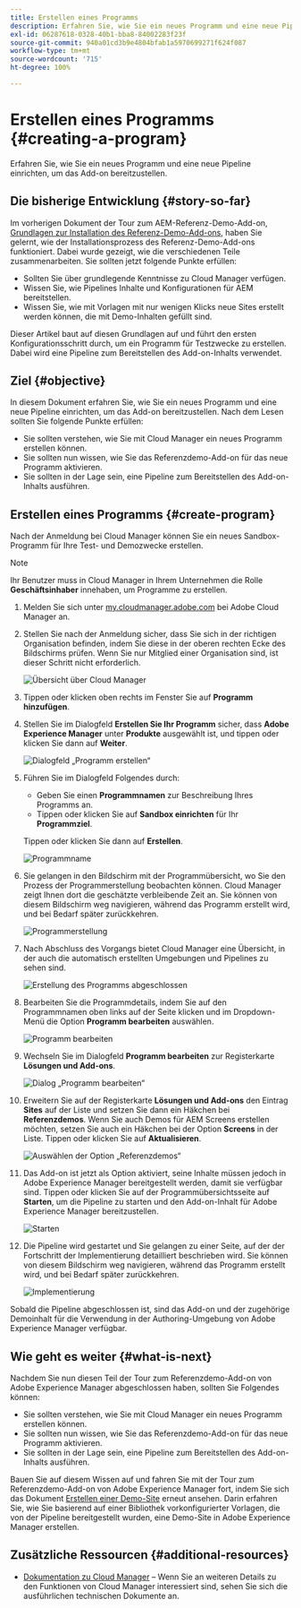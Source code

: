 ```yaml
---
title: Erstellen eines Programms
description: Erfahren Sie, wie Sie ein neues Programm und eine neue Pipeline einrichten, um das Add-on bereitzustellen.
exl-id: 06287618-0328-40b1-bba8-84002283f23f
source-git-commit: 940a01cd3b9e4804bfab1a5970699271f624f087
workflow-type: tm+mt
source-wordcount: '715'
ht-degree: 100%

---
```


# Erstellen eines Programms {#creating-a-program}

Erfahren Sie, wie Sie ein neues Programm und eine neue Pipeline einrichten, um das Add-on bereitzustellen.

## Die bisherige Entwicklung {#story-so-far}

Im vorherigen Dokument der Tour zum AEM-Referenz-Demo-Add-on, [Grundlagen zur Installation des Referenz-Demo-Add-ons](installation.md), haben Sie gelernt, wie der Installationsprozess des Referenz-Demo-Add-ons funktioniert. Dabei wurde gezeigt, wie die verschiedenen Teile zusammenarbeiten. Sie sollten jetzt folgende Punkte erfüllen:

* Sollten Sie über grundlegende Kenntnisse zu Cloud Manager verfügen.
* Wissen Sie, wie Pipelines Inhalte und Konfigurationen für AEM bereitstellen.
* Wissen Sie, wie mit Vorlagen mit nur wenigen Klicks neue Sites erstellt werden können, die mit Demo-Inhalten gefüllt sind.

Dieser Artikel baut auf diesen Grundlagen auf und führt den ersten Konfigurationsschritt durch, um ein Programm für Testzwecke zu erstellen. Dabei wird eine Pipeline zum Bereitstellen des Add-on-Inhalts verwendet.

## Ziel {#objective}

In diesem Dokument erfahren Sie, wie Sie ein neues Programm und eine neue Pipeline einrichten, um das Add-on bereitzustellen. Nach dem Lesen sollten Sie folgende Punkte erfüllen:

* Sie sollten verstehen, wie Sie mit Cloud Manager ein neues Programm erstellen können.
* Sie sollten nun wissen, wie Sie das Referenzdemo-Add-on für das neue Programm aktivieren.
* Sie sollten in der Lage sein, eine Pipeline zum Bereitstellen des Add-on-Inhalts ausführen.

## Erstellen eines Programms {#create-program}

Nach der Anmeldung bei Cloud Manager können Sie ein neues Sandbox-Programm für Ihre Test- und Demozwecke erstellen.

>[!NOTE]
>
>Ihr Benutzer muss in Cloud Manager in Ihrem Unternehmen die Rolle **Geschäftsinhaber** innehaben, um Programme zu erstellen.

1. Melden Sie sich unter [my.cloudmanager.adobe.com](https://my.cloudmanager.adobe.com/) bei Adobe Cloud Manager an.

1. Stellen Sie nach der Anmeldung sicher, dass Sie sich in der richtigen Organisation befinden, indem Sie diese in der oberen rechten Ecke des Bildschirms prüfen. Wenn Sie nur Mitglied einer Organisation sind, ist dieser Schritt nicht erforderlich.

   ![Übersicht über Cloud Manager](assets/cloud-manager.png)

1. Tippen oder klicken oben rechts im Fenster Sie auf **Programm hinzufügen**.

1. Stellen Sie im Dialogfeld **Erstellen Sie Ihr Programm** sicher, dass **Adobe Experience Manager** unter **Produkte** ausgewählt ist, und tippen oder klicken Sie dann auf **Weiter**.

   ![Dialogfeld „Programm erstellen“](assets/create-program.png)

1. Führen Sie im Dialogfeld Folgendes durch:

   * Geben Sie einen **Programmnamen** zur Beschreibung Ihres Programms an.
   * Tippen oder klicken Sie auf **Sandbox einrichten** für Ihr **Programmziel**.

   Tippen oder klicken Sie dann auf **Erstellen**.

   ![Programmname](assets/program-name.png)

1. Sie gelangen in den Bildschirm mit der Programmübersicht, wo Sie den Prozess der Programmerstellung beobachten können. Cloud Manager zeigt Ihnen dort die geschätzte verbleibende Zeit an. Sie können von diesem Bildschirm weg navigieren, während das Programm erstellt wird, und bei Bedarf später zurückkehren.

   ![Programmerstellung](assets/program-creation.png)

1. Nach Abschluss des Vorgangs bietet Cloud Manager eine Übersicht, in der auch die automatisch erstellten Umgebungen und Pipelines zu sehen sind.

   ![Erstellung des Programms abgeschlossen](assets/creation-complete.png)

1. Bearbeiten Sie die Programmdetails, indem Sie auf den Programmnamen oben links auf der Seite klicken und im Dropdown-Menü die Option **Programm bearbeiten** auswählen.

   ![Programm bearbeiten](assets/edit-program.png)

1. Wechseln Sie im Dialogfeld **Programm bearbeiten** zur Registerkarte **Lösungen und Add-ons**.

   ![Dialog „Programm bearbeiten“](assets/edit-program-dialog.png)

1. Erweitern Sie auf der Registerkarte **Lösungen und Add-ons** den Eintrag **Sites** auf der Liste und setzen Sie dann ein Häkchen bei **Referenzdemos**. Wenn Sie auch Demos für AEM Screens erstellen möchten, setzen Sie auch ein Häkchen bei der Option **Screens** in der Liste. Tippen oder klicken Sie auf **Aktualisieren**.

   ![Auswählen der Option „Referenzdemos“](assets/edit-program-add-on.png)

1. Das Add-on ist jetzt als Option aktiviert, seine Inhalte müssen jedoch in Adobe Experience Manager bereitgestellt werden, damit sie verfügbar sind. Tippen oder klicken Sie auf der Programmübersichtsseite auf **Starten**, um die Pipeline zu starten und den Add-on-Inhalt für Adobe Experience Manager bereitzustellen.

   ![Starten](assets/deploy.png)

1. Die Pipeline wird gestartet und Sie gelangen zu einer Seite, auf der der Fortschritt der Implementierung detailliert beschrieben wird. Sie können von diesem Bildschirm weg navigieren, während das Programm erstellt wird, und bei Bedarf später zurückkehren.

   ![Implementierung](assets/deployment.png)

Sobald die Pipeline abgeschlossen ist, sind das Add-on und der zugehörige Demoinhalt für die Verwendung in der Authoring-Umgebung von Adobe Experience Manager verfügbar.

## Wie geht es weiter {#what-is-next}

Nachdem Sie nun diesen Teil der Tour zum Referenzdemo-Add-on von Adobe Experience Manager abgeschlossen haben, sollten Sie Folgendes können:

* Sie sollten verstehen, wie Sie mit Cloud Manager ein neues Programm erstellen können.
* Sie sollten nun wissen, wie Sie das Referenzdemo-Add-on für das neue Programm aktivieren.
* Sie sollten in der Lage sein, eine Pipeline zum Bereitstellen des Add-on-Inhalts ausführen.

Bauen Sie auf diesem Wissen auf und fahren Sie mit der Tour zum Referenzdemo-Add-on von Adobe Experience Manager fort, indem Sie sich das Dokument [Erstellen einer Demo-Site](create-site.md) erneut ansehen. Darin erfahren Sie, wie Sie basierend auf einer Bibliothek vorkonfigurierter Vorlagen, die von der Pipeline bereitgestellt wurden, eine Demo-Site in Adobe Experience Manager erstellen.

## Zusätzliche Ressourcen {#additional-resources}

* [Dokumentation zu Cloud Manager](https://experienceleague.adobe.com/docs/experience-manager-cloud-service/content/onboarding/onboarding-concepts/cloud-manager-introduction.html?lang=de) – Wenn Sie an weiteren Details zu den Funktionen von Cloud Manager interessiert sind, sehen Sie sich die ausführlichen technischen Dokumente an.
